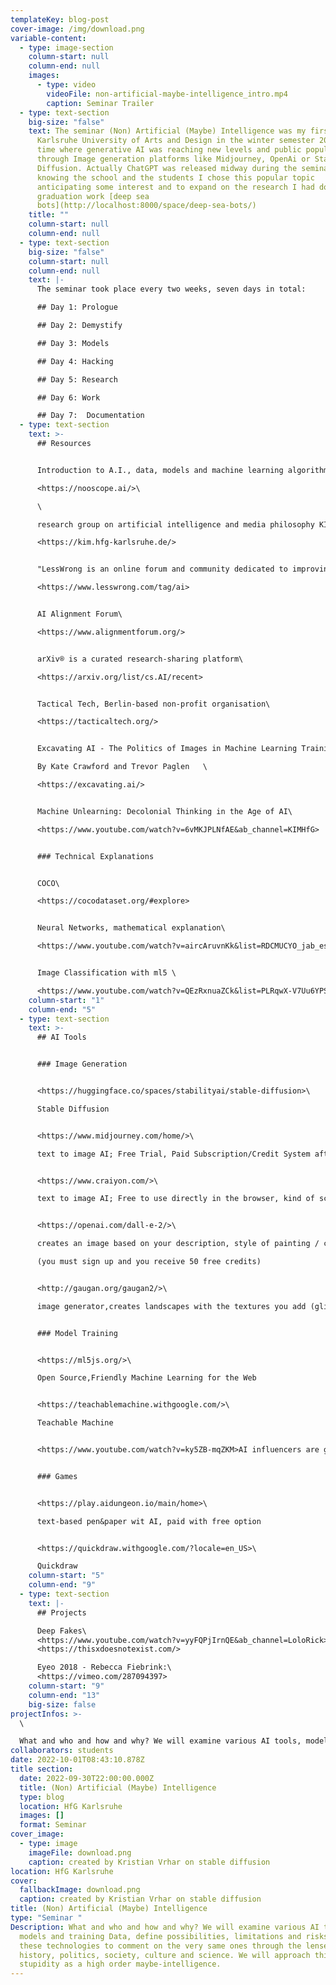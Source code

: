 ```yaml
---
templateKey: blog-post
cover-image: /img/download.png
variable-content:
  - type: image-section
    column-start: null
    column-end: null
    images:
      - type: video
        videoFile: non-artificial-maybe-intelligence_intro.mp4
        caption: Seminar Trailer
  - type: text-section
    big-size: "false"
    text: T﻿he seminar (Non) Artificial (Maybe) Intelligence was my first one at the
      Karlsruhe University of Arts and Design in the winter semester 2022, a
      time where generative AI was reaching new levels and public popularity
      through Image generation platforms like Midjourney, OpenAi or Stable
      Diffusion. Actually ChatGPT was released midway during the seminar. Not
      knowing the school and the students I chose this popular topic
      anticipating some interest and to expand on the research I had done for my
      graduation work [deep sea
      bots](http://localhost:8000/space/deep-sea-bots/)
    title: ""
    column-start: null
    column-end: null
  - type: text-section
    big-size: "false"
    column-start: null
    column-end: null
    text: |-
      T﻿he seminar took place every two weeks, seven days in total:

      ## Day 1: Prologue

      ## Day 2: Demystify

      ## Day 3: Models

      ## Day 4: Hacking

      ## Day 5: Research

      ## Day 6: Work

      ## Day 7:  Documentation
  - type: text-section
    text: >-
      ## Resources


      Introduction to A.I., data, models and machine learning algorithms\

      <https://nooscope.ai/>\

      \

      research group on artificial intelligence and media philosophy KIM (from German: *Künstliche Intelligenz und Medienphilosophie*) at hfg karlsruhe\

      <https://kim.hfg-karlsruhe.de/>


      "LessWrong is an online forum and community dedicated to improving human reasoning and decision-making" - about page\

      <https://www.lesswrong.com/tag/ai>


      AI Alignment Forum\

      <https://www.alignmentforum.org/>


      arXiv® is a curated research-sharing platform\

      <https://arxiv.org/list/cs.AI/recent>


      Tactical Tech, Berlin-based non-profit organisation\

      <https://tacticaltech.org/>


      Excavating AI - The Politics of Images in Machine Learning Training Sets \

      By Kate Crawford and Trevor Paglen   \

      <https://excavating.ai/>


      Machine Unlearning: Decolonial Thinking in the Age of AI\

      <https://www.youtube.com/watch?v=6vMKJPLNfAE&ab_channel=KIMHfG>


      ### T﻿echnical Explanations


      COCO\

      <https://cocodataset.org/#explore>


      Neural Networks, mathematical explanation\

      <https://www.youtube.com/watch?v=aircAruvnKk&list=RDCMUCYO_jab_esuFRV4b17AJtAw&start_radio=1&rv=aircAruvnKk&t=0>


      Image Classification with ml5 \

      <https://www.youtube.com/watch?v=QEzRxnuaZCk&list=PLRqwX-V7Uu6YPSwT06y_AEYTqIwbeam3y&index=5>
    column-start: "1"
    column-end: "5"
  - type: text-section
    text: >-
      ## AI Tools


      ### I﻿mage Generation


      <https://huggingface.co/spaces/stabilityai/stable-diffusion>\

      Stable Diffusion


      <https://www.midjourney.com/home/>\

      text to image AI; Free Trial, Paid Subscription/Credit System afterwards (Discord Account required)


      <https://www.craiyon.com/>\

      text to image AI; Free to use directly in the browser, kind of scuffed, more like a budget version of image AI 


      <https://openai.com/dall-e-2/>\

      creates an image based on your description, style of painting / colors / artistic movement, etc \

      (you must sign up and you receive 50 free credits)


      <http://gaugan.org/gaugan2/>\

      image generator,creates landscapes with the textures you add (glitchy but it makes it funny)


      ### M﻿odel Training


      <https://ml5js.org/>\

      Open Source,Friendly Machine Learning for the Web 


      <https://teachablemachine.withgoogle.com/>\

      Teachable Machine


      <https://www.youtube.com/watch?v=ky5ZB-mqZKM>AI influencers are getting filthy rich... let's build one


      ### G﻿ames


      <https://play.aidungeon.io/main/home>\

      t﻿ext-based pen&paper wit AI, paid with free option


      <https://quickdraw.withgoogle.com/?locale=en_US>\

      Quickdraw
    column-start: "5"
    column-end: "9"
  - type: text-section
    text: |-
      ## Projects

      Deep Fakes\
      <https://www.youtube.com/watch?v=yyFQPjIrnQE&ab_channel=LoloRick>\
      <https://thisxdoesnotexist.com/>

      Eyeo 2018 - Rebecca Fiebrink:\
      <https://vimeo.com/287094397>
    column-start: "9"
    column-end: "13"
    big-size: false
projectInfos: >-
  \

  What and who and how and why? We will examine various AI tools, models and training Data, define possibilities, limitations and risks and use these technologies to comment on the very same ones through the lenses of history, politics, society, culture and science. We will approach this with stupidity as a high order maybe-intelligence.
collaborators: students
date: 2022-10-01T08:43:10.878Z
title section:
  date: 2022-09-30T22:00:00.000Z
  title: (Non) Artificial (Maybe) Intelligence
  type: blog
  location: HfG Karlsruhe
  images: []
  format: Seminar
cover_image:
  - type: image
    imageFile: download.png
    caption: created by Kristian Vrhar on stable diffusion
location: HfG Karlsruhe
cover:
  fallbackImage: download.png
  caption: created by Kristian Vrhar on stable diffusion
title: (Non) Artificial (Maybe) Intelligence
type: "Seminar "
Description: What and who and how and why? We will examine various AI tools,
  models and training Data, define possibilities, limitations and risks and use
  these technologies to comment on the very same ones through the lenses of
  history, politics, society, culture and science. We will approach this with
  stupidity as a high order maybe-intelligence.
---
```

